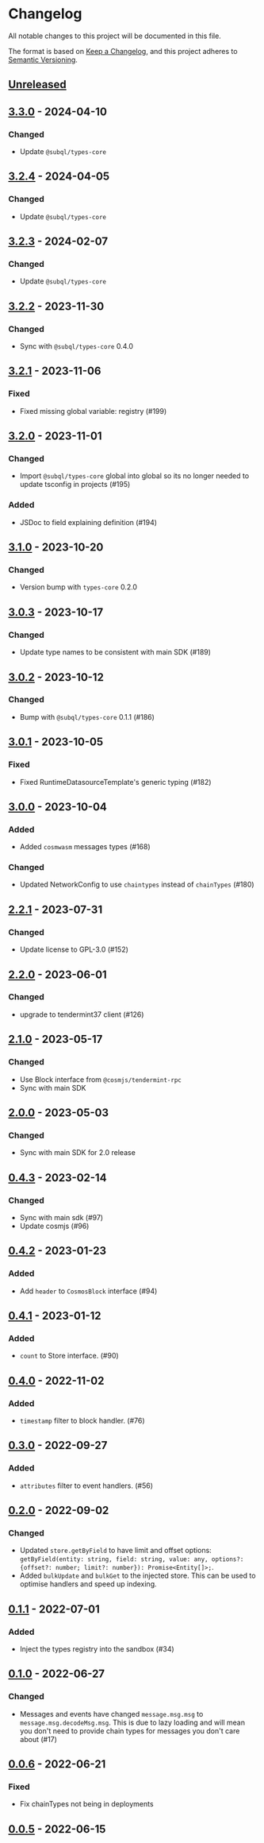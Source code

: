 # Changelog
All notable changes to this project will be documented in this file.

The format is based on [Keep a Changelog](https://keepachangelog.com/en/1.0.0/),
and this project adheres to [Semantic Versioning](https://semver.org/spec/v2.0.0.html).

## [Unreleased]

## [3.3.0] - 2024-04-10
### Changed
- Update `@subql/types-core`

## [3.2.4] - 2024-04-05
### Changed
- Update `@subql/types-core`

## [3.2.3] - 2024-02-07
### Changed
- Update `@subql/types-core`

## [3.2.2] - 2023-11-30
### Changed
- Sync with `@subql/types-core` 0.4.0

## [3.2.1] - 2023-11-06
### Fixed
- Fixed missing global variable: registry (#199)

## [3.2.0] - 2023-11-01
### Changed
- Import `@subql/types-core` global into global so its no longer needed to update tsconfig in projects (#195)

### Added
- JSDoc to field explaining definition (#194)

## [3.1.0] - 2023-10-20
### Changed
- Version bump with `types-core` 0.2.0

## [3.0.3] - 2023-10-17
### Changed
- Update type names to be consistent with main SDK (#189)

## [3.0.2] - 2023-10-12
### Changed
- Bump with `@subql/types-core` 0.1.1 (#186)

## [3.0.1] - 2023-10-05
### Fixed
- Fixed RuntimeDatasourceTemplate's generic typing (#182)

## [3.0.0] - 2023-10-04
### Added
- Added `cosmwasm` messages types (#168)

### Changed
- Updated NetworkConfig to use `chaintypes` instead of `chainTypes` (#180)

## [2.2.1] - 2023-07-31
### Changed
- Update license to GPL-3.0 (#152)

## [2.2.0] - 2023-06-01
### Changed
- upgrade to tendermint37 client (#126)

## [2.1.0] - 2023-05-17
### Changed
- Use Block interface from `@cosmjs/tendermint-rpc`
- Sync with main SDK

## [2.0.0] - 2023-05-03
### Changed
- Sync with main SDK for 2.0 release

## [0.4.3] - 2023-02-14
### Changed
- Sync with main sdk (#97)
- Update cosmjs (#96)

## [0.4.2] - 2023-01-23
### Added
- Add `header` to `CosmosBlock` interface (#94)

## [0.4.1] - 2023-01-12
### Added
- `count` to Store interface. (#90)

## [0.4.0] - 2022-11-02
### Added
- `timestamp` filter to block handler. (#76)

## [0.3.0] - 2022-09-27
### Added
- `attributes` filter to event handlers. (#56)

## [0.2.0] - 2022-09-02
### Changed
- Updated `store.getByField` to have limit and offset options: `getByField(entity: string, field: string, value: any, options?: {offset?: number; limit?: number}): Promise<Entity[]>;`.
- Added `bulkUpdate` and `bulkGet` to the injected store. This can be used to optimise handlers and speed up indexing.

## [0.1.1] - 2022-07-01
### Added
- Inject the types registry into the sandbox (#34)

## [0.1.0] - 2022-06-27
### Changed
- Messages and events have changed `message.msg.msg` to `message.msg.decodeMsg.msg`. This is due to lazy loading and will mean you don't need to provide chain types for messages you don't care about (#17)

## [0.0.6] - 2022-06-21
### Fixed
- Fix chainTypes not being in deployments

## [0.0.5] - 2022-06-15
[Unreleased]: https://github.com/subquery/subql-cosmos/compare/types-cosmos/3.3.0...HEAD
[3.3.0]: https://github.com/subquery/subql-cosmos/compare/types-cosmos/3.2.4...types-cosmos/3.3.0
[3.2.4]: https://github.com/subquery/subql-cosmos/compare/types-cosmos/3.2.3...types-cosmos/3.2.4
[3.2.3]: https://github.com/subquery/subql-cosmos/compare/types-cosmos/3.2.2...types-cosmos/3.2.3
[3.2.2]: https://github.com/subquery/subql-cosmos/compare/types-cosmos/3.2.1...types-cosmos/3.2.2
[3.2.1]: https://github.com/subquery/subql-cosmos/compare/types-cosmos/3.2.0...types-cosmos/3.2.1
[3.2.0]: https://github.com/subquery/subql-cosmos/compare/types-cosmos/3.1.0...types-cosmos/3.2.0
[3.1.0]: https://github.com/subquery/subql-cosmos/compare/types-cosmos/3.0.3...types-cosmos/3.1.0
[3.0.3]: https://github.com/subquery/subql-cosmos/compare/types-cosmos/3.0.2...types-cosmos/3.0.3
[3.0.2]: https://github.com/subquery/subql-cosmos/compare/types-cosmos/3.0.1...types-cosmos/3.0.2
[3.0.1]: https://github.com/subquery/subql-cosmos/compare/types-cosmos/3.0.0...types-cosmos/3.0.1
[3.0.0]: https://github.com/subquery/subql-cosmos/compare/types-cosmos/2.2.0...types-cosmos/3.0.0
[2.2.1]: https://github.com/subquery/subql-cosmos/compare/types-cosmos/2.2.0...types-cosmos/2.2.1
[2.2.0]: https://github.com/subquery/subql-cosmos/compare/types-cosmos/2.1.0...types-cosmos/2.2.0
[2.1.0]: https://github.com/subquery/subql-cosmos/compare/types-cosmos/2.0.0...types-cosmos/2.1.0
[2.0.0]: https://github.com/subquery/subql-cosmos/compare/types-cosmos/0.4.3...types-cosmos/2.0.0
[0.4.3]: https://github.com/subquery/subql-cosmos/compare/types-cosmos/0.4.2...types-cosmos/0.4.3
[0.4.2]: https://github.com/subquery/subql-cosmos/compare/types-cosmos/0.4.1...types-cosmos/0.4.2
[0.4.1]: https://github.com/subquery/subql-cosmos/compare/types-cosmos/0.4.0...types-cosmos/0.4.1
[0.4.0]: https://github.com/subquery/subql-cosmos/compare/types-cosmos/0.3.0...types-cosmos/0.4.0
[0.3.0]: https://github.com/subquery/subql-cosmos/compare/types-cosmos/0.2.0...types-cosmos/0.3.0
[0.2.0]: https://github.com/subquery/subql-cosmos/compare/types-cosmos/0.1.1...types-cosmos/0.2.0
[0.1.1]: https://github.com/subquery/subql-cosmos/compare/types-cosmos/0.1.0...types-cosmos/0.1.1
[0.1.0]: https://github.com/subquery/subql-cosmos/compare/types-cosmos/0.0.6...types-cosmos/0.1.0
[0.0.6]: https://github.com/subquery/subql-cosmos/compare/types-cosmos/0.0.5...types-cosmos/0.0.6
[0.0.5]: https://github.com/subquery/subql-cosmos/tag/types-cosmos/0.0.5
